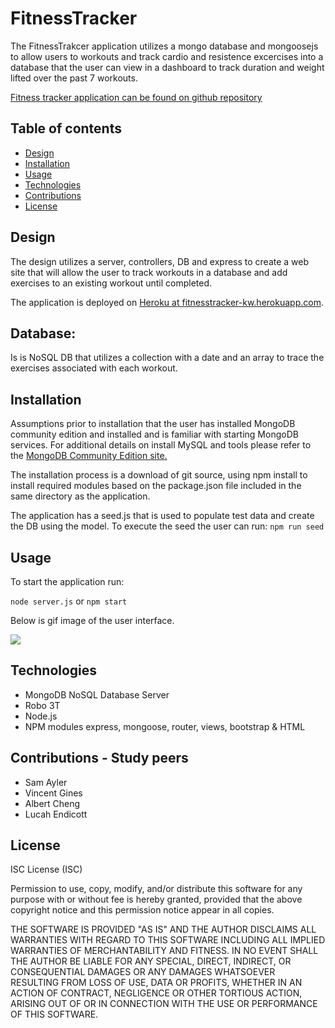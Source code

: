 # FitnessTracker

The FitnessTrakcer application utilizes a mongo database and mongoosejs to allow users to workouts and track cardio and resistence excercises into a database that the user can view in a dashboard to track duration and weight lifted over the past 7 workouts. 

[Fitness tracker application can be found on github repository ](https://github.com/ktywelch/FitnessTracker)

## Table of contents
* [Design](#Design)
* [Installation](#Installation)
* [Usage](#Usage)
* [Technologies](#Technologies)
* [Contributions](#Contributions)
* [License](#License)

## Design
The design utilizes a server, controllers, DB and  express  to create a web site that will  allow the user to track workouts in a database and add exercises to an existing workout until completed.

The application is deployed on [Heroku at fitnesstracker-kw.herokuapp.com](https://fitnesstracker-kw.herokuapp.com).

## Database:

Is is NoSQL DB that utilizes a collection with a date and an array to trace the exercises associated with each workout. 


## Installation
Assumptions prior to installation that the user has installed MongoDB community edition and installed and is familiar with starting MongoDB services. For additional details on install MySQL and tools please refer to the [MongoDB Community Edition site.](https://www.mongodb.com/try/download/community) 

The installation process is a download of git source, using npm install to install required modules based on the package.json file included in the same directory as the application.

The application has a seed.js that is used to populate test data and create the DB using the model. To execute the seed the user can run:
```npm run seed```

## Usage
To start the application run:

```node server.js```
    or 
``` npm start ```

Below is  gif image of the user interface.

![](./public/images/fitness.gif)


## Technologies
* MongoDB NoSQL Database Server
* Robo 3T
* Node.js
* NPM modules express, mongoose, router, views, bootstrap & HTML

## Contributions - Study peers
* Sam Ayler
* Vincent Gines
* Albert Cheng
* Lucah Endicott

## License
ISC License (ISC)


Permission to use, copy, modify, and/or distribute this software for any purpose with or without fee is hereby granted, provided that the above copyright notice and this permission notice appear in all copies.

THE SOFTWARE IS PROVIDED "AS IS" AND THE AUTHOR DISCLAIMS ALL WARRANTIES WITH REGARD TO THIS SOFTWARE INCLUDING ALL IMPLIED WARRANTIES OF MERCHANTABILITY AND FITNESS. IN NO EVENT SHALL THE AUTHOR BE LIABLE FOR ANY SPECIAL, DIRECT, INDIRECT, OR CONSEQUENTIAL DAMAGES OR ANY DAMAGES WHATSOEVER RESULTING FROM LOSS OF USE, DATA OR PROFITS, WHETHER IN AN ACTION OF CONTRACT, NEGLIGENCE OR OTHER TORTIOUS ACTION, ARISING OUT OF OR IN CONNECTION WITH THE USE OR PERFORMANCE OF THIS SOFTWARE.
